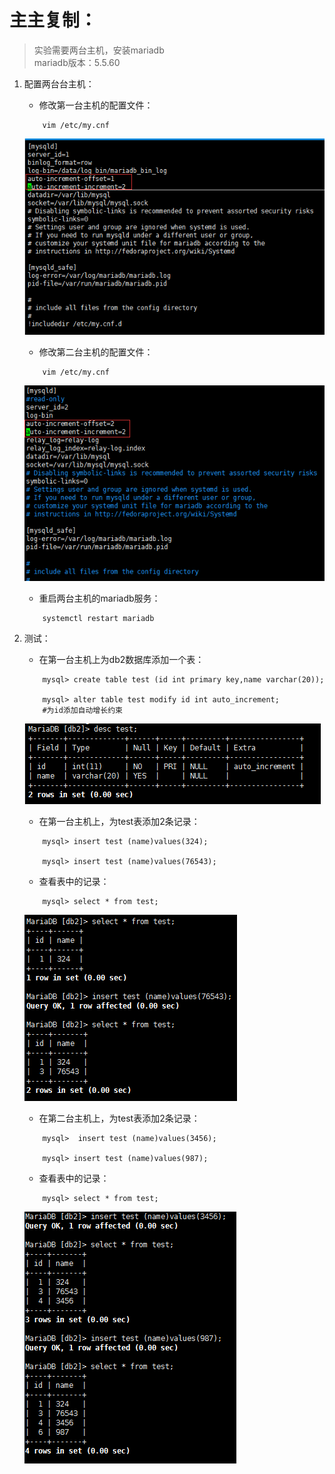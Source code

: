 # 主主复制：
>实验需要两台主机，安装mariadb  
mariadb版本：5.5.60  

1. 配置两台台主机：
    + 修改第一台主机的配置文件：
    ```
        vim /etc/my.cnf
    ```  
    ![avagar](https://github.com/aNswerO/note/blob/master/10th-week/pic/%E4%B8%BB%E4%B8%BB%E5%A4%8D%E5%88%B6/%E4%B8%BB_1%E9%85%8D%E7%BD%AE%E6%96%87%E4%BB%B6.png)  

    + 修改第二台主机的配置文件：
    ```
        vim /etc/my.cnf
    ```
    ![avagar](https://github.com/aNswerO/note/blob/master/10th-week/pic/%E4%B8%BB%E4%B8%BB%E5%A4%8D%E5%88%B6/%E4%B8%BB_2%E9%85%8D%E7%BD%AE%E6%96%87%E4%BB%B6.png)
    + 重启两台主机的mariadb服务：
    ```
        systemctl restart mariadb
    ```
2. 测试：
    + 在第一台主机上为db2数据库添加一个表：
    ```shell
        mysql> create table test (id int primary key,name varchar(20));

        mysql> alter table test modify id int auto_increment;
        #为id添加自动增长约束
    ```  
    ![avagar](https://github.com/aNswerO/note/blob/master/10th-week/pic/%E4%B8%BB%E4%B8%BB%E5%A4%8D%E5%88%B6/%E6%B5%8B%E8%AF%95%E8%A1%A8%E7%BB%93%E6%9E%84.png)  
    + 在第一台主机上，为test表添加2条记录：
    ```
        mysql> insert test (name)values(324);

        mysql> insert test (name)values(76543);
    ```
    + 查看表中的记录：
    ```
        mysql> select * from test;
    ```  
    ![avagar](https://github.com/aNswerO/note/blob/master/10th-week/pic/%E4%B8%BB%E4%B8%BB%E5%A4%8D%E5%88%B6/%E4%B8%BB_1%E6%B7%BB%E5%8A%A0%E8%AE%B0%E5%BD%95.png)  
    + 在第二台主机上，为test表添加2条记录：
    ```
        mysql>  insert test (name)values(3456);

        mysql> insert test (name)values(987);
    ```
    + 查看表中的记录：
    ```
        mysql> select * from test;
    ```  
    ![avagar](https://github.com/aNswerO/note/blob/master/10th-week/pic/%E4%B8%BB%E4%B8%BB%E5%A4%8D%E5%88%B6/%E4%B8%BB_2%E6%B7%BB%E5%8A%A0%E8%AE%B0%E5%BD%95.png)  
